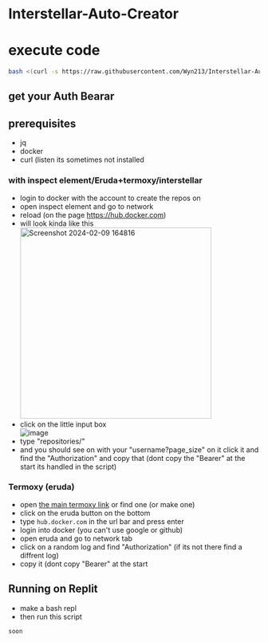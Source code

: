 # Interstellar-Auto-Creator

# execute code
```bash
bash <(curl -s https://raw.githubusercontent.com/Wyn213/Interstellar-Auto-Creator/main/main.sh)
```

## get your Auth Bearar

## prerequisites

- jq
- docker
- curl (listen its sometimes not installed

### with inspect element/Eruda+termoxy/interstellar
- login to docker with the account to create the repos on
- open inspect element and go to network
- reload (on the page https://hub.docker.com)
- will look kinda like this <br><img width="383" alt="Screenshot 2024-02-09 164816" src="https://github.com/Wyn213/Interstellar-Auto-Creator/assets/156633596/9ac0d4d9-fc25-4d18-8e29-5ddf604d1a38">
- click on the little input box <br>![image](https://github.com/Wyn213/Interstellar-Auto-Creator/assets/156633596/46607b12-ed5b-4ab1-8eb4-68217b47d9ef)
- type "repositories/"
- and you should see on with your "username?page_size" on it click it and find the "Authorization" and copy that (dont copy the "Bearer" at the start its handled in the script)
### Termoxy (eruda)
- open [the main termoxy link](https://termoxyfake.vercel.com) or find one (or make one)
- click on the eruda button on the bottom
- type ```hub.docker.com``` in the url bar and press enter
- login into docker (you can't use google or github)
- open eruda and go to network tab
- click on a random log and find "Authorization" (if its not there find a diffrent log)
- copy it (dont copy "Bearer" at the start

## Running on Replit

- make a bash repl
- then run this script
```bash
soon
```
